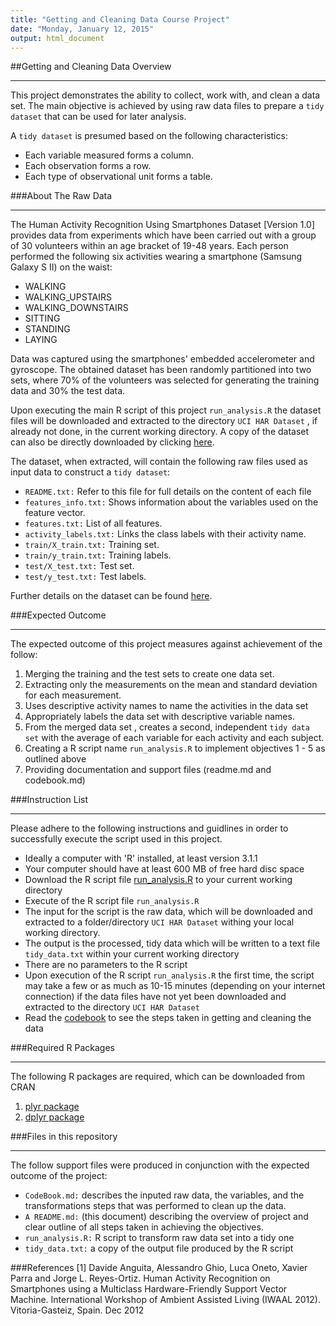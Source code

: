 ```yaml
---
title: "Getting and Cleaning Data Course Project"
date: "Monday, January 12, 2015"
output: html_document
---
```


##Getting and Cleaning Data Overview
***
This project demonstrates the ability to collect, work with, and clean a data set. The main objective is achieved by using raw data files to prepare a `tidy dataset` that can be used for later analysis.

A `tidy dataset` is presumed based on the following characteristics:

* Each variable measured forms a column.
* Each observation forms a row.
* Each type of observational unit forms a table.



###About The Raw Data
***
The Human Activity Recognition Using Smartphones Dataset [Version 1.0] provides data from experiments which have been carried out with a group of 30 volunteers within an age bracket of 19-48 years. Each person performed the following six activities wearing a smartphone (Samsung Galaxy S II) on the waist:

* WALKING
* WALKING_UPSTAIRS
* WALKING_DOWNSTAIRS
* SITTING
* STANDING
* LAYING

Data was captured using the smartphones' embedded accelerometer and gyroscope. The obtained dataset has been randomly partitioned into two sets, where 70% of the volunteers was selected for generating the training data and 30% the test data. 

Upon executing the main R script of this project `run_analysis.R` the dataset files will be downloaded and extracted to the directory `UCI HAR Dataset` , if already not done, in the current working directory. A copy of the dataset can also be directly downloaded by clicking [here](https://d396qusza40orc.cloudfront.net/getdata%2Fprojectfiles%2FUCI%20HAR%20Dataset.zip).

The dataset, when extracted, will contain the following raw files used as input data to construct a `tidy dataset`:

* `README.txt:` Refer to this file for full details on the content of each file
* `features_info.txt:` Shows information about the variables used on the feature vector.
* `features.txt:` List of all features.
* `activity_labels.txt:` Links the class labels with their activity name.
* `train/X_train.txt:` Training set.
* `train/y_train.txt:` Training labels.
* `test/X_test.txt:` Test set.
* `test/y_test.txt:` Test labels.

Further details on the dataset can be found [here](http://archive.ics.uci.edu/ml/datasets/Human+Activity+Recognition+Using+Smartphones).



###Expected Outcome
***
The expected outcome of this project measures against achievement of the follow:

1. Merging the training and the test sets to create one data set.
2. Extracting only the measurements on the mean and standard deviation for each measurement. 
3. Uses descriptive activity names to name the activities in the data set
4. Appropriately labels the data set with descriptive variable names. 
5. From the merged data set , creates a second, independent `tidy data set` with the average of each variable for each activity and each subject.
6. Creating a R script name `run_analysis.R` to implement objectives 1 - 5 as outlined above
7. Providing documentation and support files (readme.md and codebook.md)




###Instruction List
***
Please adhere to the following instructions and guidlines in order to successfully execute the script used in this project.

* Ideally a computer with 'R' installed, at least version 3.1.1
* Your computer should have at least 600 MB of free hard disc space
* Download the R script file [run_analysis.R](https://github.com/madfuss/GettingAndCleaningData/blob/master/run_analysis.R) to your current working directory
* Execute of the R script file `run_analysis.R`
* The input for the script is the raw data, which will be downloaded and extracted to a folder/directory `UCI HAR Dataset` withing your local working directory.
* The output is the processed, tidy data which will be written to a text file `tidy_data.txt` within your current working directory
* There are no parameters to the R script
* Upon execution of the R script `run_analysis.R` the first time, the script may take a few or as much as 10-15 minutes (depending on your internet connection) if the data files have not yet been downloaded and extracted to the directory `UCI HAR Dataset`
* Read the [codebook](https://github.com/madfuss/GettingAndCleaningData/blob/master/CodeBook.md) to see the steps taken in getting and cleaning the data



###Required R Packages
***
The following R packages are required, which can be downloaded from CRAN

1. [plyr package](http://cran.r-project.org/web/packages/plyr/index.html)
2. [dplyr package](http://cran.r-project.org/web/packages/dplyr/index.html)




###Files in this repository
***
The follow support files were produced in conjunction with the expected outcome of the project:

* `CodeBook.md:` describes the inputed raw data, the variables, and the transformations steps that was performed to clean up the data. 
* `A README.md:` (this document) describing the overview of project and clear outline of all steps taken in achieving the objectives.
* `run_analysis.R:` R script to transform raw data set into a tidy one
* `tidy_data.txt:` a copy of the output file produced by the R script



###References
[1] Davide Anguita, Alessandro Ghio, Luca Oneto, Xavier Parra and Jorge L. Reyes-Ortiz. Human Activity Recognition on Smartphones using a Multiclass Hardware-Friendly Support Vector Machine. International Workshop of Ambient Assisted Living (IWAAL 2012). Vitoria-Gasteiz, Spain. Dec 2012